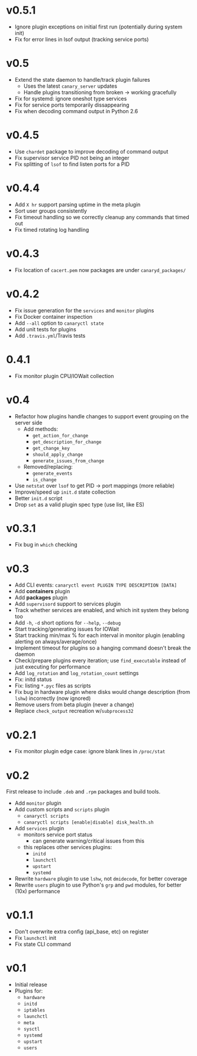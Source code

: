 # v0.5.1

+ Ignore plugin exceptions on initial first run (potentially during system init)
+ Fix for error lines in lsof output (tracking service ports)


# v0.5

+ Extend the state daemon to handle/track plugin failures
    - Uses the latest `canary_server` updates
    - Handle plugins transitioning from broken -> working gracefully
+ Fix for systemd: ignore oneshot type services
+ Fix for service ports temporarily dissappearing
+ Fix when decoding command output in Python 2.6


# v0.4.5

+ Use `chardet` package to improve decoding of command output
+ Fix supervisor service PID not being an integer
+ Fix splitting of `lsof` to find listen ports for a PID

# v0.4.4

+ Add `X hr` support parsing uptime in the meta plugin
+ Sort user groups consistently
+ Fix timeout handling so we correctly cleanup any commands that timed out
+ Fix timed rotating log handling

# v0.4.3

+ Fix location of `cacert.pem` now packages are under `canaryd_packages/`

# v0.4.2

+ Fix issue generation for the `services` and `monitor` plugins
+ Fix Docker container inspection
+ Add `--all` option to `canaryctl state`
+ Add unit tests for plugins
+ Add `.travis.yml`/Travis tests

# 0.4.1

+ Fix monitor plugin CPU/IOWait collection

# v0.4

+ Refactor how plugins handle changes to support event grouping on the server side
    * Add methods:
        - `get_action_for_change`
        - `get_description_for_change`
        - `get_change_key`
        - `should_apply_change`
        - `generate_issues_from_change`
    * Removed/replacing:
        - `generate_events`
        - `is_change`
+ Use `netstat` over `lsof` to get PID -> port mappings (more reliable)
+ Improve/speed up `init.d` state collection
+ Better `init.d` script
+ Drop `set` as a valid plugin spec type (use list, like ES)


# v0.3.1

+ Fix bug in `which` checking

# v0.3

+ Add CLI events: `canaryctl event PLUGIN TYPE DESCRIPTION [DATA]`
+ Add **containers** plugin
+ Add **packages** plugin
+ Add `supervisord` support to services plugin
+ Track whether services are enabled, and which init system they belong too
+ Add `-h`, `-d` short options for `--help`, `--debug`
+ Start tracking/generating issues for IOWait
+ Start tracking min/max % for each interval in monitor plugin (enabling alerting on always/average/once)
+ Implement timeout for plugins so a hanging command doesn't break the daemon
+ Check/prepare plugins every iteration; use `find_executable` instead of just executing for performance
+ Add `log_rotation` and `log_rotation_count` settings
+ Fix: initd status
+ Fix: listing `*.pyc` files as scripts
+ Fix bug in hardware plugin where disks would change description (from `lshw`) incorrectly (now ignored)
+ Remove users from beta plugin (never a change)
+ Replace `check_output` recreation w/`subprocess32`


# v0.2.1

+ Fix monitor plugin edge case: ignore blank lines in `/proc/stat`

# v0.2

First release to include `.deb` and `.rpm` packages and build tools.

+ Add `monitor` plugin
+ Add custom scripts and `scripts` plugin
    * `canaryctl scripts`
    * `canaryctl scripts [enable|disable] disk_health.sh`
+ Add `services` plugin
    * monitors service port status
        - can generate warning/critical issues from this
    * this replaces other services plugins:
        - `initd`
        - `launchctl`
        - `upstart`
        - `systemd`
+ Rewrite `hardware` plugin to use `lshw`, not `dmidecode`, for better coverage
+ Rewrite `users` plugin to use Python's `grp` and `pwd` modules, for better (10x) performance


# v0.1.1

+ Don't overwrite extra config (api_base, etc) on register
+ Fix `launchctl` init
+ Fix state CLI command


# v0.1

+ Initial release
+ Plugins for:
    * `hardware`
    * `initd`
    * `iptables`
    * `launchctl`
    * `meta`
    * `sysctl`
    * `systemd`
    * `upstart`
    * `users`
